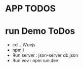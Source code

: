 # APP TODOS
# run Demo ToDos
- cd ...\Vuejs
- npm i
- Run server : json-server db.json
- Run vev : npm run dev

 